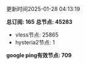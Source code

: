 更新时间2025-01-28 04:13:19

**总订阅: 165**
**总节点: 45283**
- vless节点: 25865
- hysteria2节点: 1

**google ping有效节点: 709**
